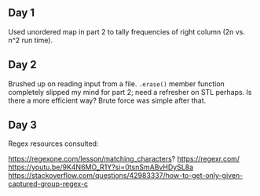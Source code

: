 ## Day 1
Used unordered map in part 2 to tally frequencies of right column (2n vs. n^2 run time).

## Day 2
Brushed up on reading input from a file. `.erase()` member function completely slipped my mind for part 2; need a refresher on STL perhaps. Is there a more efficient way? Brute force was simple after that.

## Day 3
Regex resources consulted: 

https://regexone.com/lesson/matching_characters?
https://regexr.com/
https://youtu.be/9K4N6MO_R1Y?si=0tsnSmABvHDySL8a
https://stackoverflow.com/questions/42983337/how-to-get-only-given-captured-group-regex-c